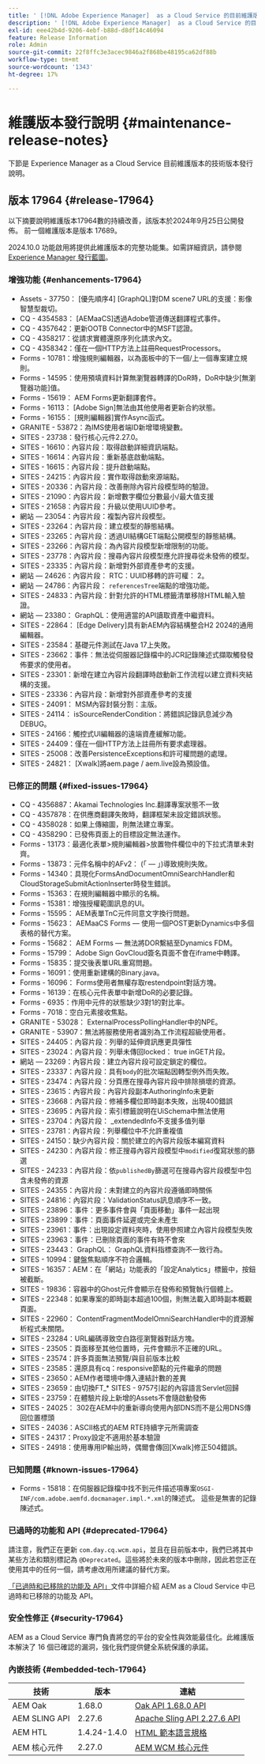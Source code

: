 ```yaml
---
title: ' [!DNL Adobe Experience Manager]  as a Cloud Service 的目前維護版本發行說明。'
description: ' [!DNL Adobe Experience Manager]  as a Cloud Service 的目前維護版本發行說明。'
exl-id: eee42b4d-9206-4ebf-b88d-d8df14c46094
feature: Release Information
role: Admin
source-git-commit: 22f8ffc3e3acec9846a2f868be48195ca62df88b
workflow-type: tm+mt
source-wordcount: '1343'
ht-degree: 17%

---
```



# 維護版本發行說明 {#maintenance-release-notes}

下節是 Experience Manager as a Cloud Service 目前維護版本的技術版本發行說明。

## 版本 17964 {#release-17964}

以下摘要說明維護版本17964數的持續改善，該版本於2024年9月25日公開發佈。 前一個維護版本是版本 17689。

2024.10.0 功能啟用將提供此維護版本的完整功能集。如需詳細資訊，請參閱 [Experience Manager 發行藍圖](https://experienceleague.adobe.com/zh-hant/docs/experience-manager-release-information/aem-release-updates/update-releases-roadmap)。

### 增強功能 {#enhancements-17964}

* Assets - 37750： [優先順序4] [GraphQL]對DM scene7 URL的支援：影像智慧型裁切。
* CQ - 4354583： [AEMaaCS]透過Adobe管道傳送翻譯程式事件。
* CQ - 4357642：更新OOTB Connector中的MSFT認證。
* CQ - 4358217：從請求實體還原序列化請求內文。
* CQ - 4358342：僅在一個HTTP方法上註冊RequestProcessors。
* Forms - 10781：增強規則編輯器，以為面板中的下一個/上一個專案建立規則。
* Forms - 14595：使用預填資料計算無瀏覽器轉譯的DoR時，DoR中缺少[無瀏覽器功能]值。
* Forms - 15619： AEM Forms更新翻譯套件。
* Forms - 16113： [Adobe Sign]無法由其他使用者更新合約狀態。
* Forms - 16155： [規則編輯器]實作Async函式。
* GRANITE - 53872：為IMS使用者端ID新增環境變數。
* SITES - 23738：發行核心元件2.27.0。
* SITES - 16610：內容片段：取得啟動詳細資訊端點。
* SITES - 16614：內容片段：重新基底啟動端點。
* SITES - 16615：內容片段：提升啟動端點。
* SITES - 24215：內容片段：實作取得啟動來源端點。
* SITES - 20336：內容片段：改善刪除內容片段模型時的驗證。
* SITES - 21090：內容片段：新增數字欄位分數最小/最大值支援
* SITES - 21658：內容片段：升級以使用UUID參考。
* 網站 — 23054：內容片段：複製內容片段模型。
* SITES - 23264：內容片段：建立模型的靜態結構。
* SITES - 23265：內容片段：透過UI結構GET端點公開模型的靜態結構。
* SITES - 23266：內容片段：為內容片段模型新增限制的功能。
* SITES - 23778：內容片段：搜尋內容片段模型應允許搜尋從未發佈的模型。
* SITES - 23335：內容片段：新增對外部資產參考的支援。
* 網站 — 24626：內容片段： RTC：UUID移轉的許可權： 2。
* 網站 — 24786：內容片段： `referencesTree`端點的增強功能。
* SITES - 24833：內容片段：針對允許的HTML標籤清單移除HTML輸入驗證。
* 網站 — 23380： GraphQL：使用適當的API讀取資產中繼資料。
* SITES - 22864： [Edge Delivery]具有新AEM內容結構整合H2 2024的通用編輯器。
* SITES - 23584：基礎元件測試在Java 17上失敗。
* SITES - 23662：事件：無法從伺服器記錄檔中的JCR記錄陳述式擷取觸發發佈要求的使用者。
* SITES - 23301：新增在建立內容片段翻譯時啟動新工作流程以建立資料夾結構的支援。
* SITES - 23336：內容片段：新增對外部資產參考的支援
* SITES - 24091： MSM內容封裝分割：主版。
* SITES - 24114： isSourceRenderCondition：將錯誤記錄訊息減少為DEBUG。
* SITES - 24166：觸控式UI編輯器的遠端資產緩解功能。
* SITES - 24409：僅在一個HTTP方法上註冊所有要求處理器。
* SITES - 25008：改善PersistenceExceptions和許可權問題的處理。
* SITES - 24821： [Xwalk]將aem.page / aem.live設為預設值。

### 已修正的問題 {#fixed-issues-17964}

* CQ - 4356887：Akamai Technologies Inc.翻譯專案狀態不一致
* CQ - 4357878：在供應商翻譯失敗時，翻譯框架未設定錯誤狀態。
* CQ - 4358028：如果上傳縮圖，則無法建立專案。
* CQ - 4358290：已發佈頁面上的目標設定無法運作。
* Forms - 13173：最適化表單>規則編輯器>放置物件欄位中的下拉式清單未對齊。
* Forms - 13873：元件名稱中的AFv2： (「 — 」)導致規則失敗。
* Forms - 14340：具現化FormsAndDocumentOmniSearchHandler和CloudStorageSubmitActionInserter時發生錯誤。
* Forms - 15363：在規則編輯器中顯示的名稱。
* Forms - 15381：增強授權範圍訊息的UI。
* Forms - 15595： AEM表單TnC元件同意文字換行問題。
* Forms - 15623： AEMaaCS Forms — 使用一個POST更新Dynamics中多個表格的替代方案。
* Forms - 15682： AEM Forms — 無法將DOR繫結至Dynamics FDM。
* Forms - 15799： Adobe Sign GovCloud簽名頁面不會在iframe中轉譯。
* Forms - 15835：提交後表單URL重寫問題。
* Forms - 16091：使用重新建構的Binary.java。
* Forms - 16096： Forms使用者無權存取restendpoint對話方塊。
* Forms - 16139：在核心元件表單中新增DoR的必要記錄。
* Forms - 6935：作用中元件的狀態缺少3對1的對比率。
* Forms - 7018：空白元素接收焦點。
* GRANITE - 53028： ExternalProcessPollingHandler中的NPE。
* GRANITE - 53907：無法將服務使用者識別為工作流程超級使用者。
* SITES - 24405：內容片段：列舉的延伸資訊應更具彈性
* SITES - 23024：內容片段：列舉未傳回locked： true inGET片段。
* 網站 — 23269：內容片段：建立內容片段可設定鎖定的欄位。
* SITES - 23337：內容片段：具有`body`的批次端點因轉型例外而失敗。
* SITES - 23474：內容片段：分頁應在搜尋內容片段中排除損壞的資源。
* SITES - 23615：內容片段：內容片段副本AuthoringInfo未更新
* SITES - 23668：內容片段：修補多欄位即時副本失敗，出現400錯誤
* SITES - 23695：內容片段：索引標籤說明在UiSchema中無法使用
* SITES - 23704：內容片段： _extendedInfo不支援多值列舉
* SITES - 23781：內容片段：列舉欄位中不允許重複值
* SITES - 24150：缺少內容片段：關於建立的內容片段版本編寫資料
* SITES - 24230：內容片段：修正搜尋內容片段模型中`modified`復寫狀態的篩選
* SITES - 24233：內容片段：依`publishedBy`篩選可在搜尋內容片段模型中包含未發佈的資源
* SITES - 24355：內容片段：未對建立的內容片段遵循即時關係
* SITES - 24816：內容片段：ValidationStatus訊息順序不一致。
* SITES - 23896：事件：更多事件會與「頁面移動」事件一起出現
* SITES - 23899：事件：頁面事件延遲或完全未產生
* SITES - 23961：事件：出現設定資料夾時，使用參照建立內容片段模型失敗
* SITES - 23963：事件：已刪除頁面的事件有時不會來
* SITES - 23443： GraphQL： GraphQL資料指標查詢不一致行為。
* SITES - 10994：鍵盤焦點順序不符合邏輯。
* SITES - 16357：AEM：在「網站」功能表的「設定Analytics」標籤中，按鈕被截斷。
* SITES - 19836：容器中的Ghost元件會顯示在發佈和預覽執行個體上。
* SITES - 22348：如果專案的即時副本超過100個，則無法載入即時副本概觀頁面。
* SITES - 22960： ContentFragmentModelOmniSearchHandler中的資源解析程式未關閉。
* SITES - 23284：URL編碼導致空白路徑瀏覽器對話方塊。
* SITES - 23505：頁面移至其他位置時，元件會顯示不正確的URL。
* SITES - 23574：許多頁面無法預覽/與目前版本比較
* SITES - 23585：還原具有cq：responsive節點的元件繼承的問題
* SITES - 23650：AEM作者環境中傳入連結計數的差異
* SITES - 23659：由切換FT_* SITES - 9757引起的內容語言Servlet回歸
* SITES - 23759：在體驗片段上新增的Assets不會隨啟動發佈
* SITES - 24025： 302在AEM中的重新導向使用內部DNS而不是公用DNS傳回位置標頭
* SITES - 24036：ASCII格式的AEM RTE持續字元所需調查
* SITES - 24317：Proxy設定不適用於基本驗證
* SITES - 24918：使用專用IP輸出時，偶爾會傳回[Xwalk]修正504錯誤。

### 已知問題 {#known-issues-17964}

* Forms - 15818：在伺服器記錄檔中找不到元件描述項專案`OSGI-INF/com.adobe.aemfd.docmanager.impl.*.xml`的陳述式。 這些是無害的記錄陳述式。

### 已過時的功能和 API {#deprecated-17964}

請注意，我們正在更新 `com.day.cq.wcm.api`，並且在目前版本中，我們已將其中某些方法和類別標記為 `@Deprecated`。這些將於未來的版本中刪除，因此若您正在使用其中的任何一個，請考慮改用所建議的替代方案。

[「已過時和已移除的功能及 API」](/help/release-notes/deprecated-removed-features.md)文件中詳細介紹 AEM as a Cloud Service 中已過時和已移除的功能及 API。

### 安全性修正 {#security-17964}

AEM as a Cloud Service 專門負責將您的平台的安全性與效能最佳化。此維護版本解決了 16 個已確認的漏洞，強化我們提供健全系統保護的承諾。

### 內嵌技術 {#embedded-tech-17964}

| 技術 | 版本 | 連結 |
|---|---|---|
| AEM Oak | 1.68.0 | [Oak API 1.68.0 API](https://www.javadoc.io/doc/org.apache.jackrabbit/oak-api/1.68.0/index.html) |
| AEM SLING API | 2.27.6 | [Apache Sling API 2.27.6 API](https://www.javadoc.io/doc/org.apache.sling/org.apache.sling.api/latest/index.html) |
| AEM HTL | 1.4.24-1.4.0 | [HTML 範本語言規格](https://github.com/adobe/htl-spec) |
| AEM 核心元件 | 2.27.0 | [AEM WCM 核心元件](https://github.com/adobe/aem-core-wcm-components) |

